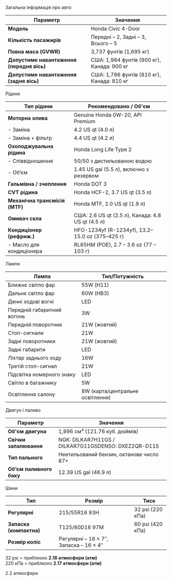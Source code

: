 Загальна інформація про авто

|Параметр|Значення|
|---|---|
|**Модель**|Honda Civic 4-Door|
|**Кількість пасажирів**|Передні – 2, Задні – 3, Всього – 5|
|**Повна маса (GVWR)**|3,737 фунтів (1,695 кг)|
|**Допустиме навантаження (передня вісь)**|США: 1,984 фунтів (900 кг), Канада: 900 кг|
|**Допустиме навантаження (задня вісь)**|США: 1,786 фунтів (810 кг), Канада: 810 кг|

Рідини

|Тип рідини|Рекомендовано / Об'єм|
|---|---|
|**Моторна олива**|Genuine Honda 0W-20, API Premium|
|- Заміна|4.2 US qt (4.0 л)|
|- Заміна + фільтр|4.4 US qt (4.2 л)|
|**Охолоджувальна рідина**|Honda Long Life Type 2|
|- Співвідношення|50/50 з дистильованою водою|
|- Об’єм|1.45 US gal (5.5 л), включно з резервом|
|**Гальмівна / зчеплення**|Honda DOT 3|
|**CVT рідина**|Honda HCF-2, 3.7 US qt (3.5 л)|
|**Механічна трансмісія (MTF)**|Honda MTF, 2.0 US qt (1.9 л)|
|**Омивач скла**|США: 2.6 US qt (2.5 л), Канада: 4.8 US qt (4.5 л)|
|**Кондиціонер (рефриж.)**|HFO-1234yf (R-1234yf), 13.2–15.0 oz (375–425 г)|
|- Масло для кондиціонера|RL85HM (POE), 2.7 – 3.6 oz (77 – 103 г)|

Лампи

| Лампа                      | Тип/Потужність                   |
| -------------------------- | -------------------------------- |
| Ближнє світло фар          | 55W (H11)                        |
| Дальнє світло фар          | 60W (HB3)                        |
| Денні ходові вогні         | LED                              |
| Передній габаритний вогонь | 3W                               |
| Передній поворотник        | 21W (жовтий)                     |
| Стоп-сигнали               | 21W                              |
| Задні поворотники          | 21W (жовтий)                     |
| Задні габарити             | LED                              |
| Ліхтар заднього ходу       | 16W                              |
| Третій стоп-сигнал         | 21W                              |
| Підсвітка номерного знаку  | LED                              |
| Світло в багажнику         | 5W                               |
| Освітлення салону          | 8W (карта/центральне освітлення) |

Двигун і паливо

|Параметр|Значення|
|---|---|
|**Об'єм двигуна**|1,996 см³ (121.76 куб. дюймів)|
|**Свічки запалювання**|NGK: DILKAR7H11GS / DILKAR7G11GSDENSO: DXEZ2QR-D11S|
|**Тип пального**|Неетильований бензин, октанове число 87+|
|**Об’єм паливного баку**|12.39 US gal (46.9 л)|

Шини

| Тип                     | Розмір                                 | Тиск             |
| ----------------------- | -------------------------------------- | ---------------- |
| **Регулярні**           | 215/55R16 93H                          | 32 psi (220 кПа) |
| **Запаска (компактна)** | T125/80D16 97M                         | 60 psi (420 кПа) |
| **Розмір коліс**        | Регулярні – 16 × 7″, Запаска – 16 × 4″ |                  |

32 psi = приблизно **2.18 атмосфери (атм)**  
220 кПа = приблизно **2.17 атмосфери (атм)**

2.2 атмосфери